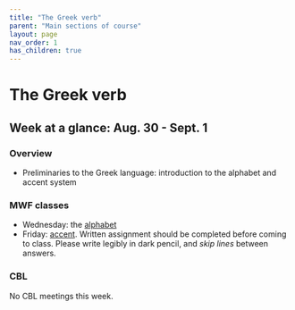 ```yaml
---
title: "The Greek verb"
parent: "Main sections of course"
layout: page
nav_order: 1
has_children: true
---
```



# The Greek verb


## Week at a glance: Aug. 30 - Sept. 1

### Overview

- Preliminaries to the Greek language: introduction to the alphabet and accent system

### MWF classes

- Wednesday: the [alphabet](../../classes/module1/intro/)
- Friday: [accent](../../classes/module1/accent/). Written assignment should be completed before coming to class. Please write legibly in dark pencil, and *skip lines* between answers.


### CBL

No CBL meetings this week.